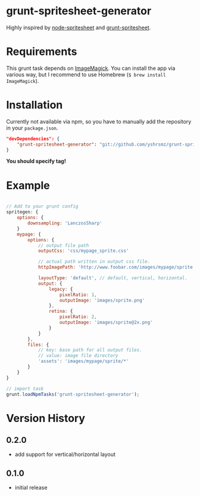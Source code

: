 grunt-spritesheet-generator
===========================

Highly inspired by [node-spritesheet](https://github.com/richardbutler/node-spritesheet) and [grunt-spritesheet](https://nicholasstephan/grunt-spritesheet).



Requirements
===========
This grunt task depends on [ImageMagick](http://www.imagemagick.org/).
You can install the app via various way, but I recommend to use Homebrew (`$ brew install ImageMagick`).

Installation
=========

Currently  not available via npm, so you have to manually add the repository in your `package.json`.

```package.json
"devDependencies": {
    "grunt-spritesheet-generator": "git://github.com/yshrsmz/grunt-spritesheet-generator#v0.0.2"
}
```  

__You should specify tag!__


Example
=======

```Gruntfile.js

// Add to your grunt config
spritegen: {
    options: {
        downsampling: 'LanczosSharp'
    }
    mypage: {
        options: {
            // output file path
            outputCss: 'css/mypage_sprite.css'

            // actual path written in output css file.
            httpImagePath: 'http://www.foobar.com/images/mypage/sprite.png',

            layoutType: 'default', // default, vertical, horizontal.
            output: {
                legacy: {
                    pixelRatio: 1,
                    outputImage: 'images/sprite.png'
                },
                retina: {
                    pixelRatio: 2,
                    outputImage: 'images/sprite@2x.png'
                }
            }
        },
        files: {
            // key: base path for all output files.
            // value: image file directory
            'assets': 'images/mypage/sprite/*'
        }
    }
}

// import task
grunt.loadNpmTasks('grunt-spritesheet-generator');

```

Version History
===============

## 0.2.0
- add support for vertical/horizontal layout

## 0.1.0
- initial release
